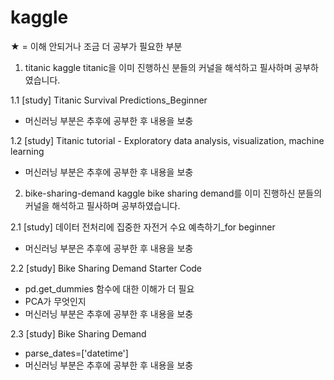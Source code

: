 # kaggle

★ = 이해 안되거나 조금 더 공부가 필요한 부분

1. titanic
 kaggle titanic을 이미 진행하신 분들의 커널을 해석하고 필사하며 공부하였습니다.

 1.1 [study] Titanic Survival Predictions_Beginner
  - 머신러닝 부분은 추후에 공부한 후 내용을 보충

 1.2 [study] Titanic tutorial - Exploratory data analysis, visualization, machine learning
  - 머신러닝 부분은 추후에 공부한 후 내용을 보충

2. bike-sharing-demand
 kaggle bike sharing demand를 이미 진행하신 분들의 커널을 해석하고 필사하며 공부하였습니다.

 2.1 [study] 데이터 전처리에 집중한 자전거 수요 예측하기_for beginner
  - 머신러닝 부분은 추후에 공부한 후 내용을 보충

 2.2 [study] Bike Sharing Demand Starter Code
  - pd.get_dummies 함수에 대한 이해가 더 필요
  - PCA가 무엇인지
  - 머신러닝 부분은 추후에 공부한 후 내용을 보충

 2.3 [study] Bike Sharing Demand
  - parse_dates=['datetime']
  - 머신러닝 부분은 추후에 공부한 후 내용을 보충
